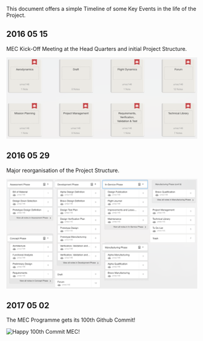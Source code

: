This document offers a simple Timeline of some Key Events in the life of the Project.

## 2016 05 15
MEC Kick-Off Meeting at the Head Quarters and initial Project Structure.

![Project Structure 2016 05 29](https://github.com/M3CPR0J3CT/MEC/blob/master/Images/MEC%20Project%20Structure%202016%2005%2015.png)



## 2016 05 29
Major reorganisation of the Project Structure.

![Project Structure 2016 05 29](https://github.com/M3CPR0J3CT/MEC/blob/master/Images/MEC%20Project%20Structure%202016%2005%2029.png)



## 2017 05 02
The MEC Programme gets its 100th Github Commit!

![Happy 100th Commit MEC!](https://github.com/M3CPR0J3CT/MEC/blob/master/Images/Git100.png)
